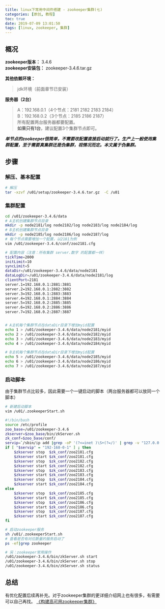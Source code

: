 ```yaml
---
title: linux下常用中间件搭建 - zookeeper集群(七)
categories: [原创, 教程]
toc: true
date: 2019-07-09 13:01:50
tags: [linux, zookeeper, 集群]
---
```


## 概况
**zookeeper版本：** 3.4.6  
**zookeeper安装包：** zookeeper-3.4.6.tar.gz  
<!--more-->
**其他依赖环境：**  
> jdk环境（前面章节已安装）


**服务器（2台）**  
> A：192.168.0.1（4个节点：2181 2182 2183 2184）  
> B：192.168.0.2（3个节点：2185 2186 2187）  
> 所有配置两台服务器都要配置。  
**如果只有1台**，建议配置3个集群节点即可。

***单节点的zookeeper很简单，不需要改配置直接启动就行了。生产上一般使用集群配置，至于需要真集群还是伪集群，视情况而定。本文属于伪集群。***

## 步骤
### 解压、基本配置


```bash
# 解压
tar -xzvf /u01/setup/zookeeper-3.4.6.tar.gz  -C /u01


```
### 集群配置

```bash
cd /u01/zookeeper-3.4.6/data
# A主机创建集群节点目录
mkdir -p node2181/log node2182/log node2183/log node2184/log
# B主机创建集群节点目录
mkdir -p node2185/log node2186/log node2187/log
# 每个节点需要增加一个配置，以2181为例
vim /u01/zookeeper-3.4.6/conf/zoo2181.cfg

# 配置内容（注意：所有集群 server.数字 的配置都一样）
tickTime=2000
initLimit=10
syncLimit=5
dataDir=/u01/zookeeper-3.4.6/data/node2181
dataLogDir=/u01/zookeeper-3.4.6/data/node2181/log
clientPort=2181
server.1=192.168.0.1:2881:3881
server.2=192.168.0.1:2882:3882
server.3=192.168.0.1:2883:3883
server.4=192.168.0.1:2884:3884
server.5=192.168.0.2:2885:3885
server.6=192.168.0.2:2886:3886
server.7=192.168.0.2:2887:3887


# A主机每个集群节点在dataDir目录下增加myid配置
echo 1 > /u01/zookeeper-3.4.6/data/node2181/myid
echo 2 > /u01/zookeeper-3.4.6/data/node2182/myid
echo 3 > /u01/zookeeper-3.4.6/data/node2183/myid
echo 4 > /u01/zookeeper-3.4.6/data/node2184/myid

# B主机每个集群节点在dataDir目录下增加myid配置
echo 5 > /u01/zookeeper-3.4.6/data/node2185/myid
echo 6 > /u01/zookeeper-3.4.6/data/node2186/myid
echo 7 > /u01/zookeeper-3.4.6/data/node2187/myid
```

### 启动脚本

由于集群节点比较多，因此需要一个一键启动的脚本（两台服务器都可以放同一个脚本）

```bash
# 新建启动脚本
vim /u01/.zookeeperStart.sh
```


```bash
#!/bin/bash
source /etc/profile
zoo_base=/u01/zookeeper-3.4.6
zkserver=$zoo_base/bin/zkServer.sh
zk_conf=$zoo_base/conf/
servip=`/sbin/ip add |grep -oP '(?<=inet )\S+(?=/)' | grep -v "127.0.0.1"  |sort -n | head -n 1|sed 's/\./-/g'`
if [ "$servip" = "192-168-0-1" ] ; then
    $zkserver stop  $zk_conf/zoo2181.cfg
    $zkserver start $zk_conf/zoo2181.cfg
    $zkserver stop  $zk_conf/zoo2182.cfg
    $zkserver start $zk_conf/zoo2182.cfg
    $zkserver stop  $zk_conf/zoo2183.cfg
    $zkserver start $zk_conf/zoo2183.cfg
    $zkserver stop  $zk_conf/zoo2184.cfg
    $zkserver start $zk_conf/zoo2184.cfg
else
    $zkserver stop  $zk_conf/zoo2185.cfg
    $zkserver start $zk_conf/zoo2185.cfg
    $zkserver stop  $zk_conf/zoo2186.cfg
    $zkserver start $zk_conf/zoo2186.cfg
    $zkserver stop  $zk_conf/zoo2187.cfg
    $zkserver start $zk_conf/zoo2187.cfg
fi

```


```bash
# 启动zookeeper服务
sh /u01/.zookeeperStart.sh 
# 查看是否有对应数量的服务启动了
ps -ef|grep zookeeper

# 另：zookeeper常用操作
/u01/zookeeper-3.4.6/bin/zkServer.sh start
/u01/zookeeper-3.4.6/bin/zkServer.sh stop
/u01/zookeeper-3.4.6/bin/zkServer.sh status

```





## 总结
有优化配置后续再补充。对于zookeeper集群的更详细介绍网上也有很多，有需要可以自己再找。
[《构建高可用zookeeper集群》](https://www.cnblogs.com/cyfonly/p/5626532.html)




